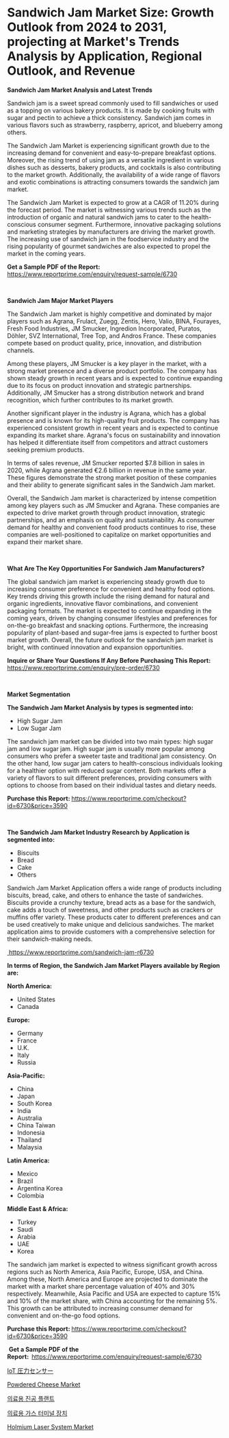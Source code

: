 <p><h1>Sandwich Jam Market Size: Growth Outlook from 2024 to 2031, projecting at Market's Trends Analysis by Application, Regional Outlook, and Revenue</h1></p><p><strong>Sandwich Jam Market Analysis and Latest Trends</strong></p>
<p><p>Sandwich jam is a sweet spread commonly used to fill sandwiches or used as a topping on various bakery products. It is made by cooking fruits with sugar and pectin to achieve a thick consistency. Sandwich jam comes in various flavors such as strawberry, raspberry, apricot, and blueberry among others.</p><p>The Sandwich Jam Market is experiencing significant growth due to the increasing demand for convenient and easy-to-prepare breakfast options. Moreover, the rising trend of using jam as a versatile ingredient in various dishes such as desserts, bakery products, and cocktails is also contributing to the market growth. Additionally, the availability of a wide range of flavors and exotic combinations is attracting consumers towards the sandwich jam market.</p><p>The Sandwich Jam Market is expected to grow at a CAGR of 11.20% during the forecast period. The market is witnessing various trends such as the introduction of organic and natural sandwich jams to cater to the health-conscious consumer segment. Furthermore, innovative packaging solutions and marketing strategies by manufacturers are driving the market growth. The increasing use of sandwich jam in the foodservice industry and the rising popularity of gourmet sandwiches are also expected to propel the market in the coming years.</p></p>
<p><strong>Get a Sample PDF of the Report:&nbsp;</strong> <a href="https://www.reportprime.com/enquiry/request-sample/6730">https://www.reportprime.com/enquiry/request-sample/6730</a></p>
<p>&nbsp;</p>
<p><strong>Sandwich Jam Major Market Players</strong></p>
<p><p>The Sandwich Jam market is highly competitive and dominated by major players such as Agrana, Frulact, Zuegg, Zentis, Hero, Valio, BINA, Fourayes, Fresh Food Industries, JM Smucker, Ingredion Incorporated, Puratos, Döhler, SVZ International, Tree Top, and Andros France. These companies compete based on product quality, price, innovation, and distribution channels.</p><p>Among these players, JM Smucker is a key player in the market, with a strong market presence and a diverse product portfolio. The company has shown steady growth in recent years and is expected to continue expanding due to its focus on product innovation and strategic partnerships. Additionally, JM Smucker has a strong distribution network and brand recognition, which further contributes to its market growth.</p><p>Another significant player in the industry is Agrana, which has a global presence and is known for its high-quality fruit products. The company has experienced consistent growth in recent years and is expected to continue expanding its market share. Agrana's focus on sustainability and innovation has helped it differentiate itself from competitors and attract customers seeking premium products.</p><p>In terms of sales revenue, JM Smucker reported $7.8 billion in sales in 2020, while Agrana generated €2.6 billion in revenue in the same year. These figures demonstrate the strong market position of these companies and their ability to generate significant sales in the Sandwich Jam market.</p><p>Overall, the Sandwich Jam market is characterized by intense competition among key players such as JM Smucker and Agrana. These companies are expected to drive market growth through product innovation, strategic partnerships, and an emphasis on quality and sustainability. As consumer demand for healthy and convenient food products continues to rise, these companies are well-positioned to capitalize on market opportunities and expand their market share.</p></p>
<p>&nbsp;</p>
<p><strong>What Are The Key Opportunities For Sandwich Jam Manufacturers?</strong></p>
<p><p>The global sandwich jam market is experiencing steady growth due to increasing consumer preference for convenient and healthy food options. Key trends driving this growth include the rising demand for natural and organic ingredients, innovative flavor combinations, and convenient packaging formats. The market is expected to continue expanding in the coming years, driven by changing consumer lifestyles and preferences for on-the-go breakfast and snacking options. Furthermore, the increasing popularity of plant-based and sugar-free jams is expected to further boost market growth. Overall, the future outlook for the sandwich jam market is bright, with continued innovation and expansion opportunities.</p></p>
<p><strong>Inquire or Share Your Questions If Any Before Purchasing This Report:</strong> <a href="https://www.reportprime.com/enquiry/pre-order/6730">https://www.reportprime.com/enquiry/pre-order/6730</a></p>
<p>&nbsp;</p>
<p><strong>Market Segmentation</strong></p>
<p><strong>The Sandwich Jam Market Analysis by types is segmented into:</strong></p>
<p><ul><li>High Sugar Jam</li><li>Low Sugar Jam</li></ul></p>
<p><p>The sandwich jam market can be divided into two main types: high sugar jam and low sugar jam. High sugar jam is usually more popular among consumers who prefer a sweeter taste and traditional jam consistency. On the other hand, low sugar jam caters to health-conscious individuals looking for a healthier option with reduced sugar content. Both markets offer a variety of flavors to suit different preferences, providing consumers with options to choose from based on their individual tastes and dietary needs.</p></p>
<p><strong>Purchase this Report:&nbsp;</strong><a href="https://www.reportprime.com/checkout?id=6730&price=3590">https://www.reportprime.com/checkout?id=6730&price=3590</a></p>
<p>&nbsp;</p>
<p><strong>The Sandwich Jam Market Industry Research by Application is segmented into:</strong></p>
<p><ul><li>Biscuits</li><li>Bread</li><li>Cake</li><li>Others</li></ul></p>
<p><p>Sandwich Jam Market Application offers a wide range of products including biscuits, bread, cake, and others to enhance the taste of sandwiches. Biscuits provide a crunchy texture, bread acts as a base for the sandwich, cake adds a touch of sweetness, and other products such as crackers or muffins offer variety. These products cater to different preferences and can be used creatively to make unique and delicious sandwiches. The market application aims to provide customers with a comprehensive selection for their sandwich-making needs.</p></p>
<p><a href="https://www.reportprime.com/sandwich-jam-r6730">&nbsp;https://www.reportprime.com/sandwich-jam-r6730</a></p>
<p><strong>In terms of Region, the Sandwich Jam Market Players available by Region are:</strong></p>
<p>
    <p> <strong> North America: </strong>
        <ul>
            <li>United States</li>
            <li>Canada</li>
        </ul>
        </p> 
    <p> <strong> Europe: </strong>
        <ul>
            <li>Germany</li>
            <li>France</li>
            <li>U.K.</li>
            <li>Italy</li>
            <li>Russia</li>
        </ul>
        </p> 
    <p> <strong> Asia-Pacific: </strong>
        <ul>
            <li>China</li>
            <li>Japan</li>
            <li>South Korea</li>
            <li>India</li>
            <li>Australia</li>
            <li>China Taiwan</li>
            <li>Indonesia</li>
            <li>Thailand</li>
            <li>Malaysia</li>
        </ul>
        </p> 
    <p> <strong> Latin America: </strong>
        <ul>
            <li>Mexico</li>
            <li>Brazil</li>
            <li>Argentina Korea</li>
            <li>Colombia</li>
        </ul>
        </p> 
    <p> <strong> Middle East & Africa: </strong>
        <ul>
            <li>Turkey</li>
            <li>Saudi</li>
            <li>Arabia</li>
            <li>UAE</li>
            <li>Korea</li>
        </ul>
    </p>
    </p>
<p><p>The sandwich jam market is expected to witness significant growth across regions such as North America, Asia Pacific, Europe, USA, and China. Among these, North America and Europe are projected to dominate the market with a market share percentage valuation of 40% and 30% respectively. Meanwhile, Asia Pacific and USA are expected to capture 15% and 10% of the market share, with China accounting for the remaining 5%. This growth can be attributed to increasing consumer demand for convenient and on-the-go food options.</p></p>
<p><strong>Purchase this Report: </strong><a href="https://www.reportprime.com/checkout?id=6730&price=3590">https://www.reportprime.com/checkout?id=6730&price=3590</a></p>
<p>&nbsp;<strong>Get a Sample PDF of the Report:&nbsp;&nbsp;</strong><a href="https://www.reportprime.com/enquiry/request-sample/6730">https://www.reportprime.com/enquiry/request-sample/6730</a></p>
<p><strong></strong></p>
<p><p><a href="https://medium.com/@smithmargaret44/iot%E3%83%97%E3%83%AC%E3%83%83%E3%82%B7%E3%83%A3%E3%83%BC%E3%82%BB%E3%83%B3%E3%82%B5%E3%83%BC%E5%B8%82%E5%A0%B4%E3%81%AE%E3%83%87%E3%82%A3%E3%83%BC%E3%83%97%E3%83%80%E3%82%A4%E3%83%96-%E3%83%88%E3%83%AC%E3%83%B3%E3%83%89-%E5%B8%82%E5%A0%B4%E3%82%BB%E3%82%B0%E3%83%A1%E3%83%B3%E3%83%86%E3%83%BC%E3%82%B7%E3%83%A7%E3%83%B3-%E7%AB%B6%E4%BA%89%E5%88%86%E6%9E%90-2a87e48ae2ce">IoT 圧力センサー</a></p><p><a href="https://github.com/bmorecock/Market-Research-Report-List-4/blob/main/powdered-cheese-market.md">Powdered Cheese Market</a></p><p><a href="https://medium.com/@vallieemard2023/%EC%9D%98%EB%A3%8C-%EC%A7%84%EA%B3%B5-%EC%8B%9C%EC%8A%A4%ED%85%9C-%EC%8B%9C%EC%9E%A5-%EA%B8%80%EB%A1%9C%EB%B2%8C-%EC%8B%9C%EC%9E%A5-%EB%8F%99%ED%96%A5-%EB%B0%8F-%EB%A7%A4%EC%B6%9C-%EC%B6%94%EC%9D%B4-2024%EB%85%84%EB%B6%80%ED%84%B0-2031%EB%85%84%EA%B9%8C%EC%A7%80-82fbc6a7a12a">의료용 진공 플랜트</a></p><p><a href="https://medium.com/@vallieemard2023/%EC%9D%98%EB%A3%8C%EC%9A%A9-%EA%B0%80%EC%8A%A4-%EB%8B%A8%EB%A7%90-%EC%9E%A5%EC%B9%98-%EC%8B%9C%EC%9E%A5-2024%EB%85%84%EB%B6%80%ED%84%B0-2031%EB%85%84%EA%B9%8C%EC%A7%80%EC%9D%98-%EC%82%B0%EC%97%85-%EB%8F%99%ED%96%A5-%EB%B0%8F-%EC%98%88%EC%B8%A1-6b32abced794">의료용 가스 터미널 장치</a></p><p><a href="https://medium.com/@karinaokon97/holmium-laser-system-market-size-market-segmentation-market-trends-and-growth-analysis-forecast-e6744b650abe">Holmium Laser System Market</a></p></p>